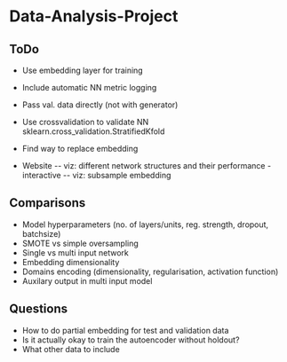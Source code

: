 # Data-Analysis-Project

## ToDo
- Use embedding layer for training
- Include automatic NN metric logging
- Pass val. data directly (not with generator)

- Use crossvalidation to validate NN sklearn.cross_validation.StratifiedKfold
- Find way to replace embedding

- Website
-- viz: different network structures and their performance - interactive
-- viz: subsample embedding

## Comparisons
- Model hyperparameters (no. of layers/units, reg. strength, dropout, batchsize)
- SMOTE vs simple oversampling
- Single vs multi input network
- Embedding dimensionality
- Domains encoding (dimensionality, regularisation, activation function)
- Auxilary output in multi input model


## Questions
- How to do partial embedding for test and validation data
- Is it actually okay to train the autoencoder without holdout?
- What other data to include
